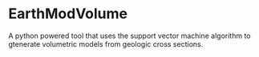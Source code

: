 # EarthModVolume
A python powered tool that uses the support vector machine algorithm to gtenerate volumetric models from geologic cross sections.
